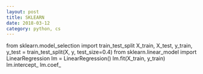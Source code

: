 ```yaml
---
layout: post
title: SKLEARN
date: 2018-03-12
category: python, cs
---
```


  from sklearn.model_selection import train_test_split
  X_train, X_test, y_train, y_test = train_test_split(X, y, test_size=0.4)
  from sklearn.linear_model import LinearRegression
  lm = LinearRegression()
  lm.fit(X_train, y_train)
  lm.intercept_
  lm.coef_

